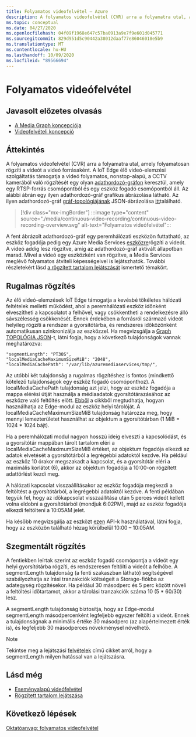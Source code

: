 ```yaml
---
title: Folyamatos videofelvétel – Azure
description: A folyamatos videofelvétel (CVR) arra a folyamatra utal, amely folyamatosan rögzíti a videót a videó forrásaként. Ez a témakör a CVR ismerteti.
ms.topic: conceptual
ms.date: 04/27/2020
ms.openlocfilehash: 04f09f1968e647c57ba0913a9e7f9e601d045771
ms.sourcegitcommit: 829d951d5c90442a38012daaf77e86046018e5b9
ms.translationtype: MT
ms.contentlocale: hu-HU
ms.lasthandoff: 10/09/2020
ms.locfileid: "89566694"
---
```

# <a name="continuous-video-recording"></a>Folyamatos videófelvétel  

## <a name="suggested-pre-reading"></a>Javasolt előzetes olvasás  

* [A Media Graph koncepciója](media-graph-concept.md)
* [Videofelvételi koncepció](video-recording-concept.md)

## <a name="overview"></a>Áttekintés

A folyamatos videofelvétel (CVR) arra a folyamatra utal, amely folyamatosan rögzíti a videót a videó forrásaként. A IoT Edge élő videó-elemzési szolgáltatás támogatja a videó folyamatos, nonstop-alapú, a CCTV kamerából való rögzítését egy olyan [adathordozó-gráfon](media-graph-concept.md) keresztül, amely egy RTSP-forrás csomópontból és egy eszköz fogadó csomópontból áll. Az alábbi ábrán egy ilyen adathordozó-gráf grafikus ábrázolása látható. Az ilyen adathordozó-gráf [gráf-topológiájának](media-graph-concept.md?branch=release-preview-media-services-lva#media-graph-topologies-and-instances) JSON-ábrázolása [itt](https://github.com/Azure/live-video-analytics/tree/master/MediaGraph/topologies/cvr-asset)található.

> [!div class="mx-imgBorder"]
> :::image type="content" source="./media/continuous-video-recording/continuous-video-recording-overview.svg" alt-text="Folyamatos videófelvétel":::

A fent ábrázolt adathordozó-gráf egy peremhálózati eszközön futtatható, az eszköz fogadója pedig egy Azure Media Services [eszközre](terminology.md#asset)rögzíti a videót. A videó addig lesz rögzítve, amíg az adathordozó-gráf aktivált állapotban marad. Mivel a videó egy eszközként van rögzítve, a Media Services meglévő folyamatos átviteli képességeivel is lejátszhatók. További részletekért lásd [a rögzített tartalom lejátszását](video-playback-concept.md) ismertető témakört.

## <a name="resilient-recording"></a>Rugalmas rögzítés

Az élő videó-elemzések IoT Edge támogatja a kevésbé tökéletes hálózati feltételek melletti működést, ahol a peremhálózati eszköz időnként elveszítheti a kapcsolatot a felhővel, vagy csökkentheti a rendelkezésre álló sávszélesség csökkenését. Ennek érdekében a forrásról származó videót helyileg rögzíti a rendszer a gyorsítótárba, és rendszeres időközönként automatikusan szinkronizálja az eszközzel. Ha megvizsgálja a [Graph TOPOLÓGIA JSON](https://github.com/Azure/live-video-analytics/tree/master/MediaGraph/topologies/cvr-asset/topology.json)-t, látni fogja, hogy a következő tulajdonságok vannak meghatározva:

```
"segmentLength": "PT30S",
"localMediaCacheMaximumSizeMiB": "2048",
"localMediaCachePath": "/var/lib/azuremediaservices/tmp/",
```

Az utóbbi két tulajdonság a rugalmas rögzítéshez is fontos (mindkettő kötelező tulajdonságok egy eszköz fogadó csomóponthoz). A localMediaCachePath tulajdonság azt jelzi, hogy az eszköz fogadója a mappa elérési útját használja a médiaadatok gyorsítótárazásához az eszközre való feltöltés előtt. [Ebből](../../iot-edge/how-to-access-host-storage-from-module.md) a cikkből megtudhatja, hogyan használhatja az Edge-modul az eszköz helyi tárolóját. A localMediaCacheMaximumSizeMiB tulajdonság határozza meg, hogy mennyi lemezterületet használhat az objektum a gyorsítótárban (1 MiB = 1024 * 1024 bájt). 

Ha a peremhálózati modul nagyon hosszú ideig elveszti a kapcsolódást, és a gyorsítótár mappában tárolt tartalom eléri a localMediaCacheMaximumSizeMiB értéket, az objektum fogadója elkezdi az adatok elvetését a gyorsítótárból a legrégebbi adatoktól kezdve. Ha például az eszköz 10 órakor megszakadt a kapcsolat, és a gyorsítótár eléri a maximális korlátot (6), akkor az objektum fogadója a 10:00-on rögzített adattörlést kezdi meg. 

A hálózati kapcsolat visszaállításakor az eszköz fogadója megkezdi a feltöltést a gyorsítótárból, a legrégebbi adatoktól kezdve. A fenti példában tegyük fel, hogy az időkapcsolat visszaállítása után 5 perces videót kellett volna eldobni a gyorsítótárból (mondjuk 6:02PM), majd az eszköz fogadója elkezdi feltölteni a 10:05AM jelet.

Ha később megvizsgálja az eszközt [ezen](playback-recordings-how-to.md) API-k használatával, látni fogja, hogy az eszközön található hézag körülbelül 10:00 – 10:05AM.

## <a name="segmented-recording"></a>Szegmentált rögzítés  

A fentiekben leírtak szerint az eszköz fogadó csomópontja a videót egy helyi gyorsítótárba rögzíti, és rendszeresen feltölti a videót a felhőbe. A segmentLength tulajdonság (a fenti szakaszban látható) segítségével szabályozhatja az írási tranzakciók költségeit a Storage-fiókba az adategység rögzítésekor. Ha például 30 másodperc és 5 perc között növeli a feltöltési időtartamot, akkor a tárolási tranzakciók száma 10 (5 * 60/30) lesz.

A segmentLength tulajdonság biztosítja, hogy az Edge-modul segmentLength másodpercenként legfeljebb egyszer feltölti a videót. Ennek a tulajdonságnak a minimális értéke 30 másodperc (az alapértelmezett érték is), és legfeljebb 30 másodperces növekménysel növelhető.

> [!NOTE]
> Tekintse meg a lejátszási [felvételek](playback-recordings-how-to.md) című cikket arról, hogy a segmentLength milyen hatással van a lejátszásra.

## <a name="see-also"></a>Lásd még

* [Eseményalapú videófelvétel](event-based-video-recording-concept.md)
* [Rögzített tartalom lejátszása](video-playback-concept.md)

## <a name="next-steps"></a>Következő lépések

[Oktatóanyag: folyamatos videofelvétel](continuous-video-recording-tutorial.md)
